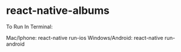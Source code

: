 # react-native-albums

To Run In Terminal:

Mac/Iphone: react-native run-ios
Windows/Android: react-native run-android
